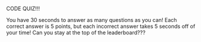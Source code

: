 CODE QUIZ!!!

You have 30 seconds to answer as many questions as you can! Each correct answer is 5 points, but each incorrect answer takes 5 seconds off of your time!  Can you stay at the top of the leaderboard???

